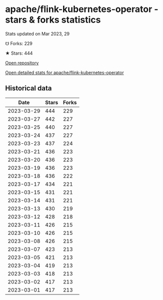 # apache/flink-kubernetes-operator - stars & forks statistics

Stats updated on Mar 2023, 29

☋ Forks: 229

★ Stars: 444

[Open repository](https://github.com/apache/flink-kubernetes-operator)

[Open detailed stats for apache/flink-kubernetes-operator](https://reviewgithub.com/rep/apache/flink-kubernetes-operator)

## Historical data
| Date | Stars | Forks |
|------|-------|-------|
| 2023-03-29 | 444 | 229 | 
| 2023-03-27 | 442 | 227 | 
| 2023-03-25 | 440 | 227 | 
| 2023-03-24 | 437 | 227 | 
| 2023-03-23 | 437 | 224 | 
| 2023-03-21 | 436 | 223 | 
| 2023-03-20 | 436 | 223 | 
| 2023-03-19 | 436 | 223 | 
| 2023-03-18 | 436 | 222 | 
| 2023-03-17 | 434 | 221 | 
| 2023-03-15 | 431 | 221 | 
| 2023-03-14 | 431 | 221 | 
| 2023-03-13 | 430 | 219 | 
| 2023-03-12 | 428 | 218 | 
| 2023-03-11 | 426 | 215 | 
| 2023-03-10 | 426 | 215 | 
| 2023-03-08 | 426 | 215 | 
| 2023-03-07 | 423 | 213 | 
| 2023-03-05 | 421 | 213 | 
| 2023-03-04 | 419 | 213 | 
| 2023-03-03 | 418 | 213 | 
| 2023-03-02 | 417 | 213 | 
| 2023-03-01 | 417 | 213 | 

